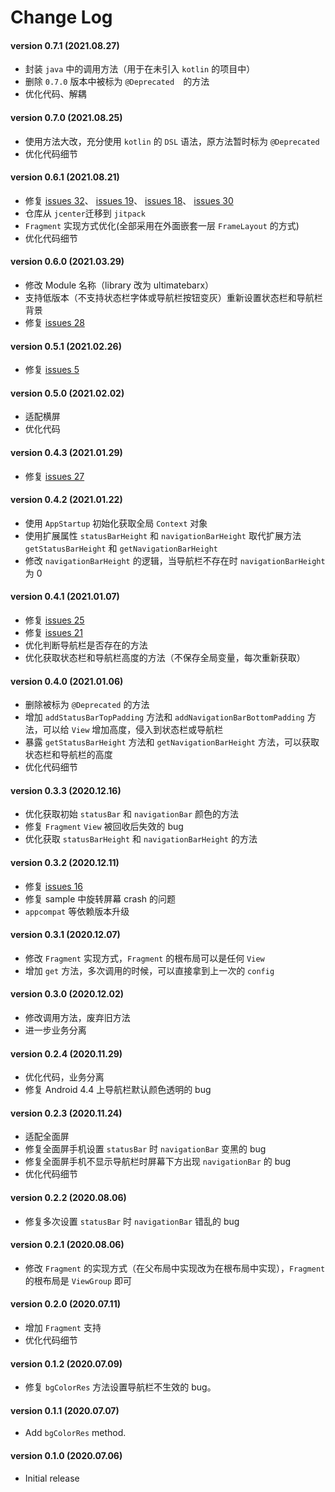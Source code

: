 # Change Log
#### version 0.7.1 (2021.08.27)
* 封装 `java` 中的调用方法（用于在未引入 `kotlin` 的项目中）
* 删除 `0.7.0` 版本中被标为 `@Deprecated`　的方法
* 优化代码、解耦

#### version 0.7.0 (2021.08.25)
* 使用方法大改，充分使用 `kotlin` 的 `DSL` 语法，原方法暂时标为 `@Deprecated`
* 优化代码细节

#### version 0.6.1 (2021.08.21)
* 修复 [issues 32](https://github.com/Zackratos/UltimateBarX/issues/32)、
[issues 19](https://github.com/Zackratos/UltimateBarX/issues/19)、
[issues 18](https://github.com/Zackratos/UltimateBarX/issues/18)、
[issues 30](https://github.com/Zackratos/UltimateBarX/issues/30)
* 仓库从 `jcenter`迁移到 `jitpack`
* `Fragment` 实现方式优化(全部采用在外面嵌套一层 `FrameLayout` 的方式)
* 优化代码细节

#### version 0.6.0 (2021.03.29)
* 修改 Module 名称（library 改为 ultimatebarx）
* 支持低版本（不支持状态栏字体或导航栏按钮变灰）重新设置状态栏和导航栏背景
* 修复 [issues 28](https://github.com/Zackratos/UltimateBarX/issues/28)

#### version 0.5.1 (2021.02.26)
* 修复 [issues 5](https://github.com/Zackratos/UltimateBarX/issues/5)

#### version 0.5.0 (2021.02.02)
* 适配横屏
* 优化代码

#### version 0.4.3 (2021.01.29)
* 修复 [issues 27](https://github.com/Zackratos/UltimateBarX/issues/27)

#### version 0.4.2 (2021.01.22)
* 使用 `AppStartup` 初始化获取全局 `Context` 对象
* 使用扩展属性 `statusBarHeight` 和 `navigationBarHeight` 取代扩展方法 `getStatusBarHeight` 和 `getNavigationBarHeight`
* 修改 `navigationBarHeight` 的逻辑，当导航栏不存在时 `navigationBarHeight` 为 0

#### version 0.4.1 (2021.01.07)
* 修复 [issues 25](https://github.com/Zackratos/UltimateBarX/issues/25)
* 修复 [issues 21](https://github.com/Zackratos/UltimateBarX/issues/21)
* 优化判断导航栏是否存在的方法
* 优化获取状态栏和导航栏高度的方法（不保存全局变量，每次重新获取）

#### version 0.4.0 (2021.01.06)
* 删除被标为 `@Deprecated` 的方法
* 增加 `addStatusBarTopPadding` 方法和 `addNavigationBarBottomPadding` 方法，可以给 `View` 增加高度，侵入到状态栏或导航栏
* 暴露 `getStatusBarHeight` 方法和 `getNavigationBarHeight` 方法，可以获取状态栏和导航栏的高度
* 优化代码细节

#### version 0.3.3 (2020.12.16)
* 优化获取初始 `statusBar` 和 `navigationBar` 颜色的方法
* 修复 `Fragment` `View` 被回收后失效的 bug
* 优化获取 `statusBarHeight` 和 `navigationBarHeight` 的方法

#### version 0.3.2 (2020.12.11)
* 修复 [issues 16](https://github.com/Zackratos/UltimateBarX/issues/16)
* 修复 sample 中旋转屏幕 crash 的问题
* `appcompat` 等依赖版本升级

#### version 0.3.1 (2020.12.07)
* 修改 `Fragment` 实现方式，`Fragment` 的根布局可以是任何 `View`
* 增加 `get` 方法，多次调用的时候，可以直接拿到上一次的 `config`

#### version 0.3.0 (2020.12.02)
* 修改调用方法，废弃旧方法
* 进一步业务分离

#### version 0.2.4 (2020.11.29)
* 优化代码，业务分离
* 修复 Android 4.4 上导航栏默认颜色透明的 bug

#### version 0.2.3 (2020.11.24)
* 适配全面屏
* 修复全面屏手机设置 `statusBar` 时 `navigationBar` 变黑的 bug
* 修复全面屏手机不显示导航栏时屏幕下方出现 `navigationBar` 的 bug
* 优化代码细节

#### version 0.2.2 (2020.08.06)
* 修复多次设置 `statusBar` 时 `navigationBar` 错乱的 bug

#### version 0.2.1 (2020.08.06)
* 修改 `Fragment` 的实现方式（在父布局中实现改为在根布局中实现），`Fragment` 的根布局是 `ViewGroup` 即可

#### version 0.2.0 (2020.07.11)
* 增加 `Fragment` 支持
* 优化代码细节

#### version 0.1.2 (2020.07.09)
* 修复 `bgColorRes` 方法设置导航栏不生效的 bug。

#### version 0.1.1 (2020.07.07)
* Add `bgColorRes` method.

#### version 0.1.0 (2020.07.06)
* Initial release